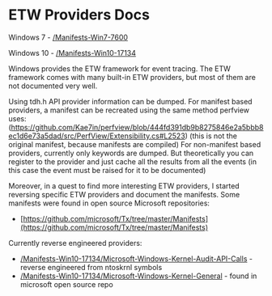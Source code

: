 # ETW Providers Docs

Windows 7 - [/Manifests-Win7-7600](/Manifests-Win7-7600)

Windows 10 - [/Manifests-Win10-17134](/Manifests-Win10-17134)

Windows provides the ETW framework for event tracing. The ETW framework comes with many built-in ETW providers, but
most of them are not documented very well. 

Using tdh.h API provider information can be dumped. For manifest based providers, a manifest can be recreated using the same method perfview uses:
(https://github.com/Kae7in/perfview/blob/444fd391db9b8275846e2a5bbb8ec1d6e73a5dad/src/PerfView/Extensibility.cs#L2523) 
(this is not the original manifest, because manifests are compiled) For non-manifest based providers, currently only keywords are dumped. But theoretically you can register to the provider and just cache
all the results from all the events (in this case the event must be raised for it to be documented)

Moreover, in a quest to find more interesting ETW providers, I started reversing specific ETW providers and document the manifests.
Some manifests were found in open source Microsoft repositories:
- [https://github.com/microsoft/Tx/tree/master/Manifests](https://github.com/microsoft/Tx/tree/master/Manifests)

Currently reverse engineered providers:

- [/Manifests-Win10-17134/Microsoft-Windows-Kernel-Audit-API-Calls](/Manifests-Win10-17134/Microsoft-Windows-Kernel-Audit-API-Calls.xml) - reverse engineered from ntoskrnl symbols
-  [/Manifests-Win10-17134/Microsoft-Windows-Kernel-General](/Manifests-Win10-17134/Microsoft-Windows-Kernel-Audit-API-Calls.xml) - found in microsoft open source repo
